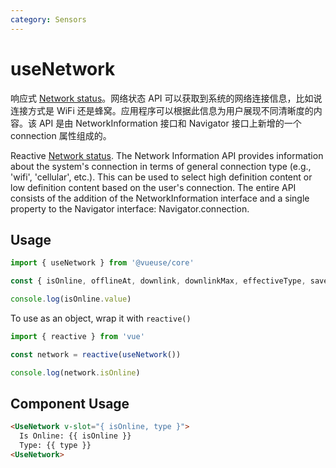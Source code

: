 ```yaml
---
category: Sensors
---
```


# useNetwork

响应式 [Network status](https://developer.mozilla.org/en-US/docs/Web/API/Network_Information_API)。网络状态 API 可以获取到系统的网络连接信息，比如说连接方式是 WiFi 还是蜂窝。应用程序可以根据此信息为用户展现不同清晰度的内容。该 API 是由 NetworkInformation 接口和 Navigator 接口上新增的一个 connection 属性组成的。

Reactive [Network status](https://developer.mozilla.org/en-US/docs/Web/API/Network_Information_API). The Network Information API provides information about the system's connection in terms of general connection type (e.g., 'wifi', 'cellular', etc.). This can be used to select high definition content or low definition content based on the user's connection. The entire API consists of the addition of the NetworkInformation interface and a single property to the Navigator interface: Navigator.connection.

## Usage

```js
import { useNetwork } from '@vueuse/core'

const { isOnline, offlineAt, downlink, downlinkMax, effectiveType, saveData, type } = useNetwork()

console.log(isOnline.value)
```
To use as an object, wrap it with `reactive()`

```js
import { reactive } from 'vue'

const network = reactive(useNetwork())

console.log(network.isOnline)
```

## Component Usage

```html
<UseNetwork v-slot="{ isOnline, type }">
  Is Online: {{ isOnline }}
  Type: {{ type }}
<UseNetwork>
```
